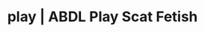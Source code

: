 ---
categories:
- Gender-Fluid
- Shibari
- Nerdy Seduction
- Mindful Kink
- Alt Aesthetic
image: /assets/images/1747714220046.jpg
layout: post
schema:
  description: Premium adult content featuring Scat Fetish, ABDL Play. High-quality
    visuals with provocative themes.
  keywords:
  - Mindful Kink
  - ABDL Play
  - Inclusive Desire
  - Tattooed Beauties
  - E-Girl Erotica
  - Scat Fetish
  name: 1747714220046 | Scat Fetish ABDL Play
  type: VisualArtwork
seo:
  description: Featured content with premium ABDL Play, Scat Fetish. HD images available.
  keywords: ABDL Play, Scat Fetish
  og_image: /assets/images/1747714220046.jpg
  schema_type: VisualArtwork
tags:
- '#play'
- Scat Fetish
- ABDL Play
title: play | ABDL Play Scat Fetish
---